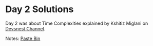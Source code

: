 # Day 2 Solutions

Day 2 was about Time Complexities explained by Kshitiz Miglani on [Devsnest Channel](https://www.youtube.com/channel/UCkxqJvZRzhM0oaBjbu3ZjFg). 

Notes: [Paste Bin](https://pastebin.com/3Ps99JeT)